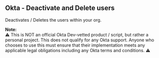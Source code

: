 ## Okta - Deactivate and Delete users


Deactivates / Deletes the users within your org.

<b> Note: </b> <br>
:warning: This is NOT an official Okta Dev-vetted product / script, but rather a personal project. This does not qualify for any Okta support. Anyone who chooses to use this must ensure that their implementation meets any applicable legal obligations including any Okta terms and conditions. :warning:

